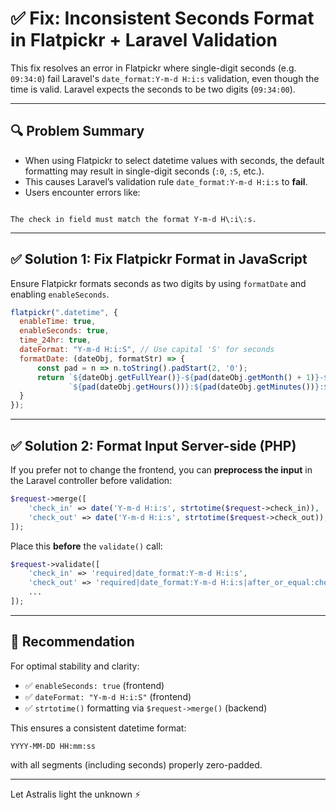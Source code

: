 # ✅ Fix: Inconsistent Seconds Format in Flatpickr + Laravel Validation

This fix resolves an error in Flatpickr where single-digit seconds (e.g. `09:34:0`) fail Laravel's `date_format:Y-m-d H:i:s` validation, even though the time is valid. Laravel expects the seconds to be two digits (`09:34:00`).

---

## 🔍 Problem Summary

- When using Flatpickr to select datetime values with seconds, the default formatting may result in single-digit seconds (`:0`, `:5`, etc.).
- This causes Laravel’s validation rule `date_format:Y-m-d H:i:s` to **fail**.
- Users encounter errors like:
```

The check in field must match the format Y-m-d H\:i\:s.

````

---

## ✅ Solution 1: Fix Flatpickr Format in JavaScript

Ensure Flatpickr formats seconds as two digits by using `formatDate` and enabling `enableSeconds`.

```javascript
flatpickr(".datetime", {
  enableTime: true,
  enableSeconds: true,
  time_24hr: true,
  dateFormat: "Y-m-d H:i:S", // Use capital 'S' for seconds
  formatDate: (dateObj, formatStr) => {
      const pad = n => n.toString().padStart(2, '0');
      return `${dateObj.getFullYear()}-${pad(dateObj.getMonth() + 1)}-${pad(dateObj.getDate())} ` +
             `${pad(dateObj.getHours())}:${pad(dateObj.getMinutes())}:${pad(dateObj.getSeconds())}`;
  }
});
````

---

## ✅ Solution 2: Format Input Server-side (PHP)

If you prefer not to change the frontend, you can **preprocess the input** in the Laravel controller before validation:

```php
$request->merge([
    'check_in' => date('Y-m-d H:i:s', strtotime($request->check_in)),
    'check_out' => date('Y-m-d H:i:s', strtotime($request->check_out)),
]);
```

Place this **before** the `validate()` call:

```php
$request->validate([
    'check_in' => 'required|date_format:Y-m-d H:i:s',
    'check_out' => 'required|date_format:Y-m-d H:i:s|after_or_equal:check_in',
    ...
]);
```

---

## 🚀 Recommendation

For optimal stability and clarity:

* ✅ `enableSeconds: true` (frontend)
* ✅ `dateFormat: "Y-m-d H:i:S"` (frontend)
* ✅ `strtotime()` formatting via `$request->merge()` (backend)

This ensures a consistent datetime format:

```
YYYY-MM-DD HH:mm:ss
```

with all segments (including seconds) properly zero-padded.

---

Let Astralis light the unknown ⚡
